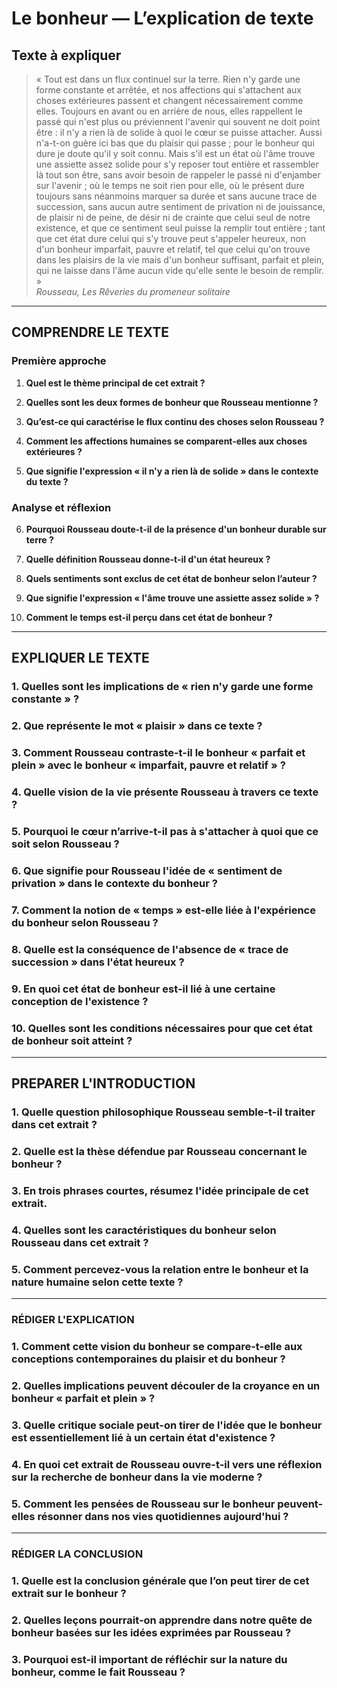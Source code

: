 # Le bonheur — L’explication de texte

## Texte à expliquer

> « Tout est dans un flux continuel sur la terre. Rien n'y garde une forme constante et arrêtée, et nos affections qui s'attachent aux choses extérieures passent et changent nécessairement comme elles. Toujours en avant ou en arrière de nous, elles rappellent le passé qui n'est plus ou préviennent l'avenir qui souvent ne doit point être : il n'y a rien là de solide à quoi le cœur se puisse attacher. Aussi n'a-t-on guère ici bas que du plaisir qui passe ; pour le bonheur qui dure je doute qu'il y soit connu. Mais s'il est un état où l'âme trouve une assiette assez solide pour s'y reposer tout entière et rassembler là tout son être, sans avoir besoin de rappeler le passé ni d'enjamber sur l'avenir ; où le temps ne soit rien pour elle, où le présent dure toujours sans néanmoins marquer sa durée et sans aucune trace de succession, sans aucun autre sentiment de privation ni de jouissance, de plaisir ni de peine, de désir ni de crainte que celui seul de notre existence, et que ce sentiment seul puisse la remplir tout entière ; tant que cet état dure celui qui s'y trouve peut s'appeler heureux, non d'un bonheur imparfait, pauvre et relatif, tel que celui qu'on trouve dans les plaisirs de la vie mais d'un bonheur suffisant, parfait et plein, qui ne laisse dans l'âme aucun vide qu'elle sente le besoin de remplir. »  
> *Rousseau, Les Rêveries du promeneur solitaire*

---

## COMPRENDRE LE TEXTE

### Première approche

1. **Quel est le thème principal de cet extrait ?**

2. **Quelles sont les deux formes de bonheur que Rousseau mentionne ?**

3. **Qu’est-ce qui caractérise le flux continu des choses selon Rousseau ?**

4. **Comment les affections humaines se comparent-elles aux choses extérieures ?**

5. **Que signifie l'expression « il n'y a rien là de solide » dans le contexte du texte ?**

### Analyse et réflexion

6. **Pourquoi Rousseau doute-t-il de la présence d'un bonheur durable sur terre ?**

7. **Quelle définition Rousseau donne-t-il d'un état heureux ?**

8. **Quels sentiments sont exclus de cet état de bonheur selon l’auteur ?**

9. **Que signifie l'expression « l'âme trouve une assiette assez solide » ?**

10. **Comment le temps est-il perçu dans cet état de bonheur ?**

---

## EXPLIQUER LE TEXTE

### 1. Quelles sont les implications de « rien n'y garde une forme constante » ?

### 2. Que représente le mot « plaisir » dans ce texte ?

### 3. Comment Rousseau contraste-t-il le bonheur « parfait et plein » avec le bonheur « imparfait, pauvre et relatif » ?

### 4. Quelle vision de la vie présente Rousseau à travers ce texte ?

### 5. Pourquoi le cœur n’arrive-t-il pas à s'attacher à quoi que ce soit selon Rousseau ?

### 6. Que signifie pour Rousseau l'idée de « sentiment de privation » dans le contexte du bonheur ?

### 7. Comment la notion de « temps » est-elle liée à l'expérience du bonheur selon Rousseau ?

### 8. Quelle est la conséquence de l'absence de « trace de succession » dans l'état heureux ?

### 9. En quoi cet état de bonheur est-il lié à une certaine conception de l'existence ?

### 10. Quelles sont les conditions nécessaires pour que cet état de bonheur soit atteint ?

---

## PREPARER L'INTRODUCTION

### 1. Quelle question philosophique Rousseau semble-t-il traiter dans cet extrait ?

### 2. Quelle est la thèse défendue par Rousseau concernant le bonheur ?

### 3. En trois phrases courtes, résumez l'idée principale de cet extrait.

### 4. Quelles sont les caractéristiques du bonheur selon Rousseau dans cet extrait ? 

### 5. Comment percevez-vous la relation entre le bonheur et la nature humaine selon cette texte ?

---

### RÉDIGER L'EXPLICATION

### 1. Comment cette vision du bonheur se compare-t-elle aux conceptions contemporaines du plaisir et du bonheur ?

### 2. Quelles implications peuvent découler de la croyance en un bonheur « parfait et plein » ?

### 3. Quelle critique sociale peut-on tirer de l'idée que le bonheur est essentiellement lié à un certain état d'existence ?

### 4. En quoi cet extrait de Rousseau ouvre-t-il vers une réflexion sur la recherche de bonheur dans la vie moderne ?

### 5. Comment les pensées de Rousseau sur le bonheur peuvent-elles résonner dans nos vies quotidiennes aujourd'hui ?

--- 

### RÉDIGER LA CONCLUSION

### 1. Quelle est la conclusion générale que l’on peut tirer de cet extrait sur le bonheur ?

### 2. Quelles leçons pourrait-on apprendre dans notre quête de bonheur basées sur les idées exprimées par Rousseau ?

### 3. Pourquoi est-il important de réfléchir sur la nature du bonheur, comme le fait Rousseau ?